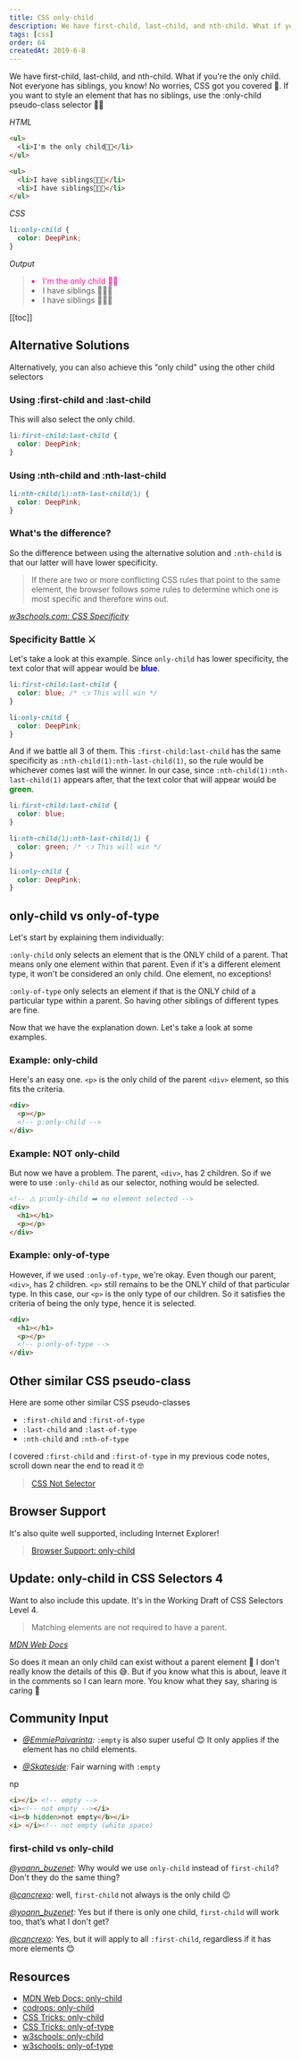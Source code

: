 ```yaml
---
title: CSS only-child
description: We have first-child, last-child, and nth-child. What if you're the only child? No problem, CSS got you! Let's learn how only-child works...
tags: [css]
order: 64
createdAt: 2019-6-8
---
```


We have first-child, last-child, and nth-child. What if you're the only child. Not everyone has siblings, you know! No worries, CSS got you covered 🤗. If you want to style an element that has no siblings, use the :only-child pseudo-class selector 👩‍👧

_HTML_

```html
<ul>
  <li>I'm the only child👩‍👧</li>
</ul>

<ul>
  <li>I have siblings👩‍👧‍👧</li>
  <li>I have siblings👩‍👧‍👧</li>
</ul>
```

_CSS_

```css
li:only-child {
  color: DeepPink;
}
```

_Output_

> <li style="color: deeppink">I'm the only child 👩‍👧</li>
>
> <li>I have siblings 👩‍👧‍👧</li>
> <li>I have siblings 👩‍👧‍👧</li>

[[toc]]

## Alternative Solutions

Alternatively, you can also achieve this "only child" using the other child selectors

### Using :first-child and :last-child

This will also select the only child.

```css
li:first-child:last-child {
  color: DeepPink;
}
```

### Using :nth-child and :nth-last-child

```css
li:nth-child(1):nth-last-child(1) {
  color: DeepPink;
}
```

### What's the difference?

So the difference between using the alternative solution and `:nth-child` is that our latter will have lower specificity.

> If there are two or more conflicting CSS rules that point to the same element, the browser follows some rules to determine which one is most specific and therefore wins out.

_[w3schools.com: CSS Specificity](https://www.w3schools.com/css/css_specificity.asp)_

### Specificity Battle ⚔️

Let's take a look at this example. Since `only-child` has lower specificity, the text color that will appear would be <strong style="color:blue">blue</strong>.

```css
li:first-child:last-child {
  color: blue; /* 👈 This will win */
}

li:only-child {
  color: DeepPink;
}
```

And if we battle all 3 of them. This `:first-child:last-child` has the same specificity as `:nth-child(1):nth-last-child(1)`, so the rule would be whichever comes last will the winner. In our case, since `:nth-child(1):nth-last-child(1)` appears after, that the text color that will appear would be <strong style="color:green">green</strong>.

```css
li:first-child:last-child {
  color: blue;
}

li:nth-child(1):nth-last-child(1) {
  color: green; /* 👈 This will win */
}

li:only-child {
  color: DeepPink;
}
```

## only-child vs only-of-type

Let's start by explaining them individually:

`:only-child` only selects an element that is the ONLY child of a parent. That means only one element within that parent. Even if it's a different element type, it won't be considered an only child. One element, no exceptions!

`:only-of-type` only selects an element if that is the ONLY child of a particular type within a parent. So having other siblings of different types are fine.

Now that we have the explanation down. Let's take a look at some examples.

### Example: only-child

Here's an easy one. `<p>` is the only child of the parent `<div>` element, so this fits the criteria.

<!-- prettier-ignore -->
```html
<div>
  <p></p>
  <!-- p:only-child -->
</div>
```

### Example: NOT only-child

But now we have a problem. The parent, `<div>`, has 2 children. So if we were to use `:only-child` as our selector, nothing would be selected.

<!-- prettier-ignore -->
```html
<!-- ⚠️ p:only-child ➡️ no element selected -->
<div>
  <h1></h1>
  <p></p>
</div>
```

### Example: only-of-type

However, if we used `:only-of-type`, we're okay. Even though our parent, `<div>`, has 2 children. `<p>` still remains to be the ONLY child of that particular type. In this case, our `<p>` is the only type of our children. So it satisfies the criteria of being the only type, hence it is selected.

<!-- prettier-ignore -->
```html
<div>
  <h1></h1>
  <p></p>
  <!-- p:only-of-type -->
</div>
```

## Other similar CSS pseudo-class

Here are some other similar CSS pseudo-classes

- `:first-child` and `:first-of-type`
- `:last-child` and `:last-of-type`
- `:nth-child` and `:nth-of-type`

I covered `:first-child` and `:first-of-type` in my previous code notes, scroll down near the end to read it 🤓

> [CSS Not Selector](https://www.samanthaming.com/tidbits/46-css-not-selector)

## Browser Support

It's also quite well supported, including Internet Explorer!

> [Browser Support: only-child](https://developer.mozilla.org/en-US/docs/Web/CSS/:only-child#Browser_compatibility)

## Update: only-child in CSS Selectors 4

Want to also include this update. It's in the Working Draft of CSS Selectors Level 4.

> Matching elements are not required to have a parent.

_[MDN Web Docs](https://developer.mozilla.org/en-US/docs/Web/CSS/:only-child#Specifications)_

So does it mean an only child can exist without a parent element 🤔 I don't really know the details of this 😅. But if you know what this is about, leave it in the comments so I can learn more. You know what they say, sharing is caring 🤗

## Community Input

- _[@EmmiePaivarinta](https://twitter.com/EmmiePaivarinta/status/1137430744555560960):_ `:empty` is also super useful 😊 It only applies if the element has no child elements.

- _[@Skateside](https://twitter.com/Skateside/status/1137448069312720901):_ Fair warning with `:empty`

np

```html
<i></i> <!-- empty -->
<i><!-- not empty --></i>
<i><b hidden>not empty</b></i>
<i> </i><!-- not empty (white space)
```

### first-child vs only-child

_[@yoann_buzenet](https://twitter.com/Yoann_Buzenet/status/1137756830703267841):_ Why would we use `only-child` instead of `first-child`? Don't they do the same thing?

_[@cancrexo](https://twitter.com/cancrexo/status/1137759928934780928):_ well, `first-child` not always is the only child 😉

_[@yoann_buzenet](https://twitter.com/Yoann_Buzenet/status/1137761065448722432):_ Yes but if there is only one child, `first-child` will work too, that’s what I don't get?

_[@cancrexo](https://twitter.com/cancrexo/status/1137763327843721216):_ Yes, but it will apply to all `:first-child`, regardless if it has more elements 😊

## Resources

- [MDN Web Docs: only-child](https://developer.mozilla.org/en-US/docs/Web/CSS/:only-child)
- [codrops: only-child](https://tympanus.net/codrops/css_reference/only-child/)
- [CSS Tricks: only-child](https://css-tricks.com/almanac/selectors/o/only-child/)
- [CSS Tricks: only-of-type](https://css-tricks.com/almanac/selectors/o/only-of-type/)
- [w3schools: only-child](https://www.w3schools.com/csSref/sel_only-child.asp)
- [w3schools: only-of-type](https://www.w3schools.com/cssref/sel_only-of-type.asp)
